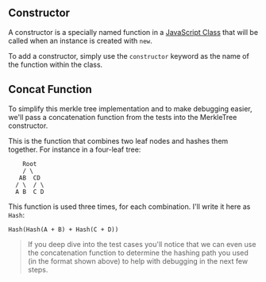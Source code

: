 ## Constructor

A constructor is a specially named function in a [JavaScript Class](https://developer.mozilla.org/en-US/docs/Web/JavaScript/Reference/Classes#Class_declarations) that will be called when an instance is created with `new`. 

To add a constructor, simply use the `constructor` keyword as the name of the function within the class. 

## Concat Function

To simplify this merkle tree implementation and to make debugging easier, we'll pass a concatenation function from the tests into the MerkleTree constructor.

This is the function that combines two leaf nodes and hashes them together. For instance in a four-leaf tree:

```
    Root   
    / \    
   AB  CD  
  / \  / \ 
  A B  C D
```

This function is used three times, for each combination. I'll write it here as `Hash`:

`Hash(Hash(A + B) + Hash(C + D))` 

> If you deep dive into the test cases you'll notice that we can even use the concatenation function to determine the hashing path you used (in the format shown above) to help with debugging in the next few steps. 

